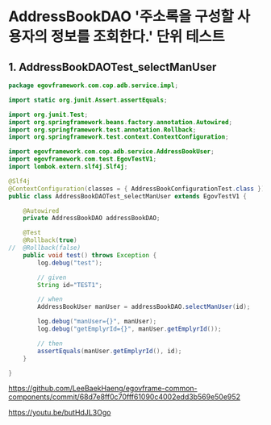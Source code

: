 # AddressBookDAO '주소록을 구성할 사용자의 정보를 조회한다.' 단위 테스트

## 1. AddressBookDAOTest_selectManUser

```java
package egovframework.com.cop.adb.service.impl;

import static org.junit.Assert.assertEquals;

import org.junit.Test;
import org.springframework.beans.factory.annotation.Autowired;
import org.springframework.test.annotation.Rollback;
import org.springframework.test.context.ContextConfiguration;

import egovframework.com.cop.adb.service.AddressBookUser;
import egovframework.com.test.EgovTestV1;
import lombok.extern.slf4j.Slf4j;

@Slf4j
@ContextConfiguration(classes = { AddressBookConfigurationTest.class })
public class AddressBookDAOTest_selectManUser extends EgovTestV1 {

	@Autowired
	private AddressBookDAO addressBookDAO;

	@Test
	@Rollback(true)
//	@Rollback(false)
	public void test() throws Exception {
		log.debug("test");

		// given
		String id="TEST1";

		// when
		AddressBookUser manUser = addressBookDAO.selectManUser(id);

		log.debug("manUser={}", manUser);
		log.debug("getEmplyrId={}", manUser.getEmplyrId());

		// then
		assertEquals(manUser.getEmplyrId(), id);
	}

}
```

<https://github.com/LeeBaekHaeng/egovframe-common-components/commit/68d7e8ff0c70fff61090c4002edd3b569e50e952>

<https://youtu.be/butHdJL3Ogo>
